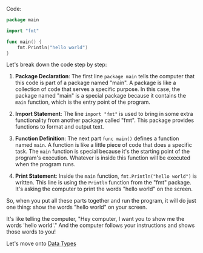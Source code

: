 Code:

```go
package main

import "fmt"

func main() {
	fmt.Println("hello world")
}
```

Let's break down the code step by step:

1. **Package Declaration**: The first line `package main` tells the computer that this code is part of a package named "main". A package is like a collection of code that serves a specific purpose. In this case, the package named "main" is a special package because it contains the `main` function, which is the entry point of the program.

2. **Import Statement**: The line `import "fmt"` is used to bring in some extra functionality from another package called "fmt". This package provides functions to format and output text.

3. **Function Definition**: The next part `func main()` defines a function named `main`. A function is like a little piece of code that does a specific task. The `main` function is special because it's the starting point of the program's execution. Whatever is inside this function will be executed when the program runs.

4. **Print Statement**: Inside the `main` function, `fmt.Println("hello world")` is written. This line is using the `Println` function from the "fmt" package. It's asking the computer to print the words "hello world" on the screen.

So, when you put all these parts together and run the program, it will do just one thing: show the words "hello world" on your screen.

It's like telling the computer, "Hey computer, I want you to show me the words 'hello world'." And the computer follows your instructions and shows those words to you!

Let's move onto [Data Types](../data%20types/logic.md)
